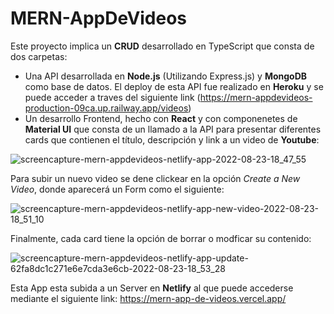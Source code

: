 # MERN-AppDeVideos
Este proyecto implica un **CRUD** desarrollado en TypeScript que consta de dos carpetas: 

- Una API desarrollada en **Node.js** (Utilizando Express.js) y **MongoDB** como base de datos. El deploy de esta API fue realizado en **Heroku** y se puede acceder a traves del siguiente link (https://mern-appdevideos-production-09ca.up.railway.app/videos)
- Un desarrollo Frontend, hecho con **React** y con componenetes de **Material UI** que consta de un llamado a la API para presentar diferentes cards que contienen el título, descripción y link a un video de **Youtube**:


![screencapture-mern-appdevideos-netlify-app-2022-08-23-18_47_55](https://user-images.githubusercontent.com/84106998/186272588-32041864-f0fb-4c77-bad2-e06a1c75d8c5.jpeg)

Para subir un nuevo video se dene clickear en la opción *Create a New Video*, donde aparecerá un Form como el siguiente:

![screencapture-mern-appdevideos-netlify-app-new-video-2022-08-23-18_51_10](https://user-images.githubusercontent.com/84106998/186272921-8b6897cd-9b41-448f-89fd-ac30edd1762d.jpeg)

Finalmente, cada card tiene la opción de borrar o modficar su contenido: 

![screencapture-mern-appdevideos-netlify-app-update-62fa8dc1c271e6e7cda3e6cb-2022-08-23-18_53_28](https://user-images.githubusercontent.com/84106998/186273227-140789e8-6c42-4db8-8b00-53e9d02d8f4b.jpeg)

Esta App esta subida a un Server en **Netlify** al que puede accederse mediante el siguiente link: https://mern-app-de-videos.vercel.app/
